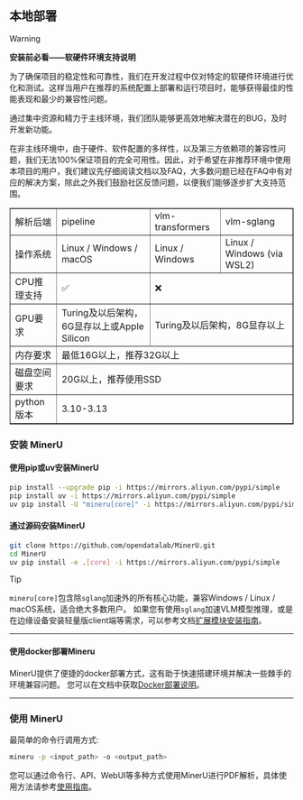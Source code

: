 ## 本地部署

> [!WARNING]
> **安装前必看——软硬件环境支持说明**
> 
> 为了确保项目的稳定性和可靠性，我们在开发过程中仅对特定的软硬件环境进行优化和测试。这样当用户在推荐的系统配置上部署和运行项目时，能够获得最佳的性能表现和最少的兼容性问题。
>
> 通过集中资源和精力于主线环境，我们团队能够更高效地解决潜在的BUG，及时开发新功能。
>
> 在非主线环境中，由于硬件、软件配置的多样性，以及第三方依赖项的兼容性问题，我们无法100%保证项目的完全可用性。因此，对于希望在非推荐环境中使用本项目的用户，我们建议先仔细阅读文档以及FAQ，大多数问题已经在FAQ中有对应的解决方案，除此之外我们鼓励社区反馈问题，以便我们能够逐步扩大支持范围。

<table border="1">
    <tr>
        <td>解析后端</td>
        <td>pipeline</td>
        <td>vlm-transformers</td>
        <td>vlm-sglang</td>
    </tr>
    <tr>
        <td>操作系统</td>
        <td>Linux / Windows / macOS</td>
        <td>Linux / Windows</td>
        <td>Linux / Windows (via WSL2)</td>
    </tr>
    <tr>
        <td>CPU推理支持</td>
        <td>✅</td>
        <td colspan="2">❌</td>
    </tr>
    <tr>
        <td>GPU要求</td>
        <td>Turing及以后架构，6G显存以上或Apple Silicon</td>
        <td colspan="2">Turing及以后架构，8G显存以上</td>
    </tr>
    <tr>
        <td>内存要求</td>
        <td colspan="3">最低16G以上，推荐32G以上</td>
    </tr>
    <tr>
        <td>磁盘空间要求</td>
        <td colspan="3">20G以上，推荐使用SSD</td>
    </tr>
    <tr>
        <td>python版本</td>
        <td colspan="3">3.10-3.13</td>
    </tr>
</table>

### 安装 MinerU

#### 使用pip或uv安装MinerU
```bash
pip install --upgrade pip -i https://mirrors.aliyun.com/pypi/simple
pip install uv -i https://mirrors.aliyun.com/pypi/simple
uv pip install -U "mineru[core]" -i https://mirrors.aliyun.com/pypi/simple 
```

#### 通过源码安装MinerU
```bash
git clone https://github.com/opendatalab/MinerU.git
cd MinerU
uv pip install -e .[core] -i https://mirrors.aliyun.com/pypi/simple
```

> [!TIP]
> `mineru[core]`包含除`sglang`加速外的所有核心功能，兼容Windows / Linux / macOS系统，适合绝大多数用户。
> 如果您有使用`sglang`加速VLM模型推理，或是在边缘设备安装轻量版client端等需求，可以参考文档[扩展模块安装指南](../user-guides/local-deployment/extension-modules.md)。

---
 
#### 使用docker部署Mineru
MinerU提供了便捷的docker部署方式，这有助于快速搭建环境并解决一些棘手的环境兼容问题。
您可以在文档中获取[Docker部署说明](../user-guides/local-deployment/docker-deployment.md)。

---

### 使用 MinerU

最简单的命令行调用方式:
```bash
mineru -p <input_path> -o <output_path>
```

您可以通过命令行、API、WebUI等多种方式使用MinerU进行PDF解析，具体使用方法请参考[使用指南](../user-guides/local-deployment/index.md)。